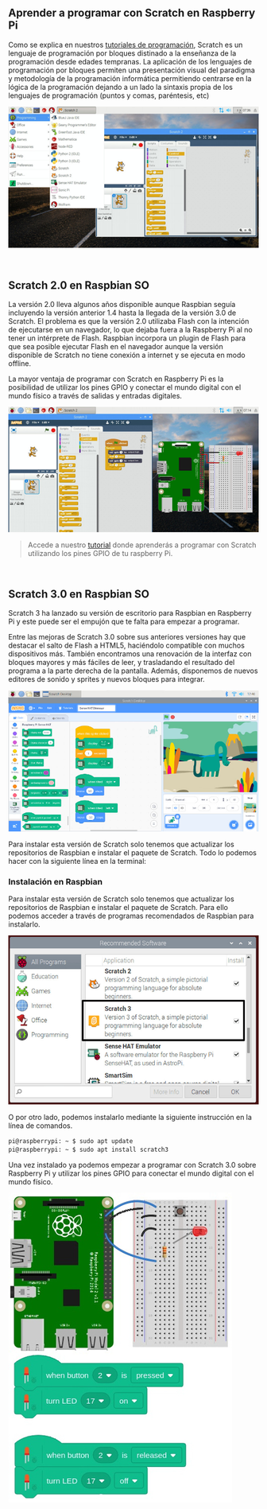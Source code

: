 ## Aprender a programar con Scratch en Raspberry Pi

Como se explica en nuestros <a target="_blank" href="https://www.programoergosum.com/cursos-online/scratch">tutoriales de programación</a>, Scratch es un lenguaje de programación por bloques distinado a la enseñanza de la programación desde edades tempranas. La aplicación de los lenguajes de programación por bloques permiten una presentación visual del paradigma y metodología de la programación informática permitiendo centrarse en la lógica de la programación dejando a un lado la sintaxis propia de los lenguajes de programación (puntos y comas, paréntesis, etc)

![](img/1.jpg "Scratch en Raspbian")

<br />



## Scratch 2.0 en Raspbian SO

La versión 2.0 lleva algunos años disponible aunque Raspbian seguía incluyendo la versión anterior 1.4 hasta la llegada de la versión 3.0 de Scratch. El problema es que la versión 2.0 utilizaba Flash con la intención de ejecutarse en un navegador, lo que dejaba fuera a la Raspberry Pi al no tener un intérprete de Flash. Raspbian incorpora un plugin de Flash para que sea posible ejecutar Flash en el navegador aunque la versión disponible de Scratch no tiene conexión a internet y se ejecuta en modo offline.

La mayor ventaja de programar con Scratch en Raspberry Pi es la posibilidad de utilizar los pines GPIO y conectar el mundo digital con el mundo físico a través de salidas y entradas digitales.

![](img/2.jpg "Pines GPIO con Scratch 2.0")

> Accede a nuestro <a target="_blank" href="https://www.programoergosum.com/cursos-online/raspberry-pi/242-control-de-gpio-con-scratch-en-raspberry-pi/introduccion">tutorial</a> donde aprenderás a programar con Scratch utilizando los pines GPIO de tu raspberry Pi.



<br />



## Scratch 3.0 en Raspbian SO

Scratch 3 ha lanzado su versión de escritorio para Raspbian en Raspberry Pi y este puede ser el empujón que te falta para empezar a programar.

Entre las mejoras de Scratch 3.0 sobre sus anteriores versiones hay que destacar el salto de Flash a HTML5, haciéndolo compatible con muchos dispositivos más. También encontramos una renovación de la interfaz con bloques mayores y más fáciles de leer, y trasladando el resultado del programa a la parte derecha de la pantalla. Además, disponemos de nuevos editores de sonido y sprites y nuevos bloques para integrar.

![](img/3.jpg "Scratch 3.0 en Raspbian")

Para instalar esta versión de Scratch solo tenemos que actualizar los repositorios de Raspbian e instalar el paquete de Scratch. Todo lo podemos hacer con la siguiente línea en la terminal:

### Instalación en Raspbian

Para instalar esta versión de Scratch solo tenemos que actualizar los repositorios de Raspbian e instalar el paquete de Scratch. Para ello podemos acceder a través de programas recomendados de Raspbian para instalarlo.

![](img/4.jpg "Agregar Scratch 3.0 en Raspbian")

O por otro lado, podemos instalarlo mediante la siguiente instrucción en la línea de comandos.

```sh
pi@raspberrypi: ~ $ sudo apt update
pi@raspberrypi: ~ $ sudo apt install scratch3
```

Una vez instalado ya podemos empezar a programar con Scratch 3.0 sobre Raspberry Pi y utilizar los pines GPIO para conectar el mundo digital con el mundo físico.

![](img/5.jpg "Pines GPIO con Scratch 3.0")
